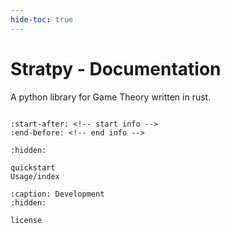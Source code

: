 ```yaml
---
hide-toc: true
---
```


# Stratpy - Documentation

A python library for Game Theory written in rust.

```{note} This project is under active development.
```

```{include} ../README.md
:start-after: <!-- start info -->
:end-before: <!-- end info -->
```

```{toctree}
:hidden:

quickstart
Usage/index
```

```{toctree}
:caption: Development
:hidden:

license
```

 